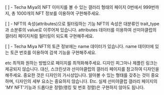 [ ] - Techa Miya의 NFT 이미지를 볼 수 있는 갤러리 형태의 페이지
0번에서 999번까지, 총 1000개의 NFT 정보를 이용하여 구현해주세요.

[ ] - NFT의 속성(attributes)으로 필터링하는 기능
NFT의 속성은 대분류인 trait_type과 소분류의 value로 이루어져 있습니다.
attributes 데이터를 이용하여 선미야클럽의 갤러리 페이지처럼 필터링이 되도록 구현해주세요.

[ ] - Techa Miya NFT의 토큰 정보에는 name 데이터가 있습니다.
name 데이터에 있는 토큰 번호를 이용하여 검색 기능을 구현해주세요.

etc
최적화
원하는 방법으로 페이지를 최적화해주세요.
디자인
피그마나 제플린 링크는 제공되지 않습니다. 대신, 스크린샷과 선미야클럽의 갤러리 페이지를 참고하여 디자인을 해주세요.
중요한 것은 디자인의 가시성입니다. 알아볼 수 있는 형태를 갖추는 것이 중요하며, 디자인의 세부 요소는 중요하지 않습니다.
Etc.
실제 선미야클럽 갤러리 페이지의 'MY NFT'기능과 드롭다운 정렬(랭킹 및 번호 정렬)은 구현하지 않아도 됩니다.
